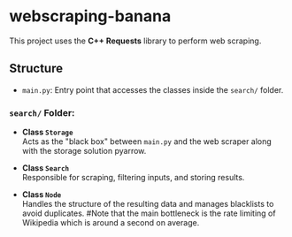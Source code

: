 # webscraping-banana

This project uses the **C++ Requests** library to perform web scraping.

## Structure

- `main.py`: Entry point that accesses the classes inside the `search/` folder.

### `search/` Folder:

- **Class `Storage`**  
  Acts as the "black box" between `main.py` and the web scraper along with the storage solution pyarrow.

- **Class `Search`**  
  Responsible for scraping, filtering inputs, and storing results.

- **Class `Node`**  
  Handles the structure of the resulting data and manages blacklists to avoid duplicates.
#Note that the main bottleneck is the rate limiting of Wikipedia which is around a second on average.
